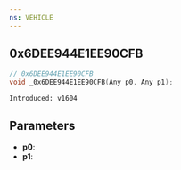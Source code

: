 ```yaml
---
ns: VEHICLE
---
```

## 0x6DEE944E1EE90CFB

```c
// 0x6DEE944E1EE90CFB
void _0x6DEE944E1EE90CFB(Any p0, Any p1);
```

```
Introduced: v1604
```

## Parameters
* **p0**:
* **p1**:

